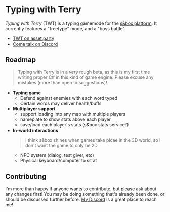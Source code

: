 # Typing with Terry

_Typing with Terry_ (TWT) is a typing gamemode for the [s&box platform](#).
It currently features a "freetype" mode, and a "boss battle".

- [TWT on asset.party](https://asset.party/webcrawls/sandtype)
- [Come talk on Discord](https://discord.gg/jDbwF7Qbyv)

## Roadmap

> Typing with Terry is in a _very_ rough beta, as this is my first time writing proper C# in this kind of game engine. Please excuse any mistakes (more than open to suggestions)!

- **Typing game**
    - Defend against enemies with each word typed
    - Certain words may deliver health/buffs
- **Multiplayer support**
    - support loading into any map with multiple players
    - nameplate to show stats above each player
    - save/load each player's stats (s&box stats service?)
- **In-world interactions**
    > I think s&box shines when games take plcae in the 3D world, so I don't want the game to only be 2D
    - NPC system (dialog, test giver, etc)
    - Physical keyboard/computer to sit at

## Contributing

I'm more than happy if anyone wants to contribute, but please ask about any changes first! You may be doing something that's already been done, or should be discussed further before. [My Discord](https://discord.gg/gg/jDbwF7Qbyv) is a great place to reach me!